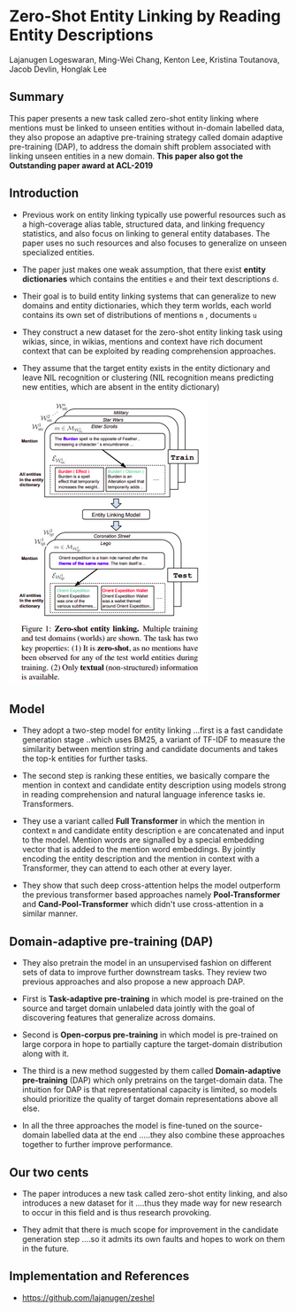 # Zero-Shot Entity Linking by Reading Entity Descriptions
 
Lajanugen Logeswaran, Ming-Wei Chang, Kenton Lee, Kristina Toutanova, Jacob Devlin, Honglak Lee
 
## Summary
 
This paper presents a new task called zero-shot entity linking where mentions must be linked to unseen entities without in-domain labelled data, they also propose an adaptive pre-training strategy called domain adaptive pre-training (DAP), to address the domain shift problem associated with linking
unseen entities in a new domain. **This paper also got the Outstanding paper award at ACL-2019**
 
 
## Introduction
 
- Previous work on entity linking typically use powerful resources such as a high-coverage alias table, structured data, and linking frequency statistics, and also focus on linking to general entity databases. The paper uses no such resources and also focuses to generalize on unseen specialized entities.
 
- The paper just makes one weak assumption, that there exist **entity dictionaries** which contains the entities `e` and their text descriptions `d`.
 
- Their goal is to build entity linking systems that can generalize to new domains and entity dictionaries, which they term worlds, each world contains its own set of distributions of mentions `m` , documents `u`
 
 
- They construct a new dataset for the zero-shot entity linking task using wikias, since, in wikias, mentions and context have rich document context that can be exploited by reading comprehension approaches.
 
- They assume that the target entity exists in the entity dictionary and leave NIL recognition or clustering (NIL recognition means predicting new entities, which are absent in the entity dictionary)
 
<img src='../images/entity_linking.png' style="max-width:100%">
 
 
## Model
 
- They adopt a two-step model for entity linking ...first is a fast candidate generation stage ..which uses BM25, a variant of TF-IDF to measure the similarity between mention string and candidate documents and takes the top-k entities for further tasks.
 
- The second step is ranking these entities, we basically compare the mention in context and candidate entity description using models strong in reading comprehension and natural language inference tasks ie. Transformers.
 
- They use a variant called **Full Transformer** in which the mention in context `m` and candidate entity description `e` are concatenated and input to the model. Mention words are signalled by a special embedding vector that is added to the mention word embeddings. By jointly encoding the entity description and the mention in context with a Transformer, they can attend to each other at every layer.
 
- They show that such deep cross-attention helps the model outperform the previous transformer based approaches namely **Pool-Transformer** and  **Cand-Pool-Transformer** which didn't use cross-attention in a similar manner.
 
 
## Domain-adaptive pre-training (DAP)
 
- They also pretrain the model in an unsupervised fashion on different sets of data to improve further downstream tasks. They review two previous approaches and also propose a new approach DAP.
 
- First is **Task-adaptive pre-training** in which model is pre-trained on the source and target domain unlabeled data jointly with the goal of discovering features that generalize across domains.
 
- Second is **Open-corpus pre-training** in which model is pre-trained on large corpora in hope to partially capture the target-domain distribution along with it.
 
- The third is a new method suggested by them called **Domain-adaptive pre-training** (DAP) which only pretrains on the target-domain data. The intuition for DAP is that representational capacity is limited, so models should prioritize the quality of target domain representations above all else.
 
- In all the three approaches the model is fine-tuned on the source-domain labelled data at the end .....they also combine these approaches together to further improve performance.
 
 
## Our two cents
 
- The paper introduces a new task called zero-shot entity linking, and also introduces a new dataset for it ....thus they made way for new research to occur in this field and is thus research provoking.
 
- They admit that there is much scope for improvement in the candidate generation step  ....so it admits its own faults and hopes to work on them in the future.
 
## Implementation and References
 
- https://github.com/lajanugen/zeshel
 

